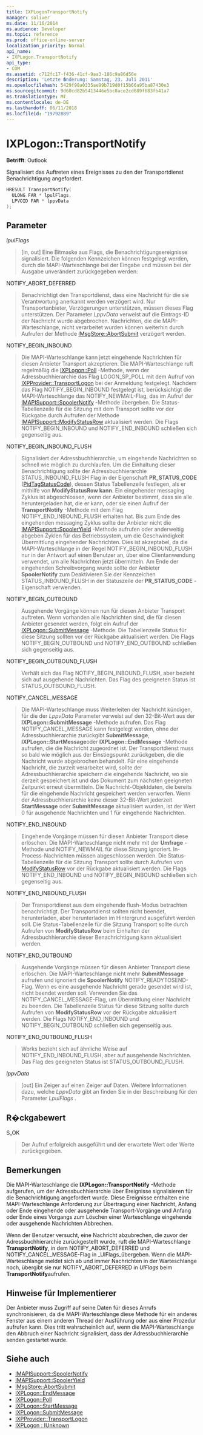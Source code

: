 ```yaml
---
title: IXPLogonTransportNotify
manager: soliver
ms.date: 11/16/2014
ms.audience: Developer
ms.topic: reference
ms.prod: office-online-server
localization_priority: Normal
api_name:
- IXPLogon.TransportNotify
api_type:
- COM
ms.assetid: c712fc17-f436-41cf-9aa3-186c9a86d56e
description: 'Letzte �nderung: Samstag, 23. Juli 2011'
ms.openlocfilehash: 5429f98a0335ae99b719d0f15b66a95ba87430e3
ms.sourcegitcommit: 9d60cd82b5413446e5bc8ace2cd689f683fb41a7
ms.translationtype: MT
ms.contentlocale: de-DE
ms.lasthandoff: 06/11/2018
ms.locfileid: "19792889"
---
```

# <a name="ixplogontransportnotify"></a>IXPLogon::TransportNotify

**Betrifft**: Outlook 
  
Signalisiert das Auftreten eines Ereignisses zu den der Transportdienst Benachrichtigung angefordert.
  
```cpp
HRESULT TransportNotify(
  ULONG FAR * lpulFlags,
  LPVOID FAR * lppvData
);
```

## <a name="parameters"></a>Parameter

 _lpulFlags_
  
> [in, out] Eine Bitmaske aus Flags, die Benachrichtigungsereignisse signalisiert. Die folgenden Kennzeichen können festgelegt werden, durch die MAPI-Warteschlange bei der Eingabe und müssen bei der Ausgabe unverändert zurückgegeben werden:
    
NOTIFY_ABORT_DEFERRED 
  
> Benachrichtigt den Transportdienst, dass eine Nachricht für die sie Verantwortung anerkannt werden verzögert wird. Nur Transportanbieter, Verzögerungen unterstützen, müssen dieses Flag unterstützen. Der Parameter _LppvData_ verweist auf die Eintrags-ID der Nachricht wurde abgebrochen. Nachrichten, die die MAPI-Warteschlange, nicht verarbeitet wurden können weiterhin durch Aufrufen der Methode [IMsgStore::AbortSubmit](imsgstore-abortsubmit.md) verzögert werden. 
    
NOTIFY_BEGIN_INBOUND 
  
> Die MAPI-Warteschlange kann jetzt eingehende Nachrichten für diesen Anbieter Transport akzeptieren. Die MAPI-Warteschlange ruft regelmäßig die [IXPLogon::Poll](ixplogon-poll.md) -Methode, wenn der Adressbuchhierarchie das Flag LOGON_SP_POLL mit dem Aufruf von [IXPProvider::TransportLogon](ixpprovider-transportlogon.md) bei der Anmeldung festgelegt. Nachdem das Flag NOTIFY_BEGIN_INBOUND festgelegt ist, berücksichtigt die MAPI-Warteschlange das NOTIFY_NEWMAIL-Flag, das im Aufruf der [IMAPISupport::SpoolerNotify](imapisupport-spoolernotify.md) -Methode übergeben. Die Status-Tabellenzeile für die Sitzung mit dem Transport sollte vor der Rückgabe durch Aufrufen der Methode [IMAPISupport::ModifyStatusRow](imapisupport-modifystatusrow.md) aktualisiert werden. Die Flags NOTIFY_BEGIN_INBOUND und NOTIFY_END_INBOUND schließen sich gegenseitig aus. 
    
NOTIFY_BEGIN_INBOUND_FLUSH 
  
> Signalisiert der Adressbuchhierarchie, um eingehende Nachrichten so schnell wie möglich zu durchlaufen. Um die Einhaltung dieser Benachrichtigung sollte der Adressbuchhierarchie STATUS_INBOUND_FLUSH Flag in der Eigenschaft **PR_STATUS_CODE** ([PidTagStatusCode](pidtagstatuscode-canonical-property.md)), dessen Status Tabellenzeile festlegen, als er mithilfe von **ModifyStatusRow kann**. Ein eingehender messaging Zyklus ist abgeschlossen, wenn der Anbieter bestimmt, dass sie alle heruntergeladen hat, die er kann, oder sie einen Aufruf der **TransportNotify** -Methode mit dem Flag NOTIFY_END_INBOUND_FLUSH erhalten hat. Bis zum Ende des eingehenden messaging Zyklus sollte der Anbieter nicht die [IMAPISupport::SpoolerYield](imapisupport-spooleryield.md) -Methode aufrufen oder anderweitig abgeben Zyklen für das Betriebssystem, um die Geschwindigkeit Übermittlung eingehender Nachrichten. Dies ist akzeptabel, da die MAPI-Warteschlange in der Regel NOTIFY_BEGIN_INBOUND_FLUSH nur in der Antwort auf einen Benutzer an, über eine Clientanwendung verwendet, um alle Nachrichten jetzt übermitteln. Am Ende der eingehenden Schreibvorgang wurde sollte der Anbieter **SpoolerNotify** zum Deaktivieren Sie der Kennzeichen STATUS_INBOUND_FLUSH in der Statuszeile der **PR_STATUS_CODE** -Eigenschaft verwenden. 
    
NOTIFY_BEGIN_OUTBOUND 
  
> Ausgehende Vorgänge können nun für diesen Anbieter Transport auftreten. Wenn vorhanden alle Nachrichten sind, die für diesen Anbieter gesendet werden, folgt ein Aufruf der [IXPLogon::SubmitMessage](ixplogon-submitmessage.md) -Methode. Die Tabellenzeile Status für diese Sitzung sollten vor der Rückgabe aktualisiert werden. Die Flags NOTIFY_BEGIN_OUTBOUND und NOTIFY_END_OUTBOUND schließen sich gegenseitig aus. 
    
NOTIFY_BEGIN_OUTBOUND_FLUSH 
  
> Verhält sich das Flag NOTIFY_BEGIN_INBOUND_FLUSH, aber bezieht sich auf ausgehende Nachrichten. Das Flag des geeigneten Status ist STATUS_OUTBOUND_FLUSH.
    
NOTIFY_CANCEL_MESSAGE 
  
> Die MAPI-Warteschlange muss Weiterleiten der Nachricht kündigen, für die der _LppvData_ Parameter verweist auf den 32-Bit-Wert aus der **IXPLogon::SubmitMessage** -Methode aufrufen. Das Flag NOTIFY_CANCEL_MESSAGE kann festgelegt werden, ohne der Adressbuchhierarchie zurückgibt **SubmitMessage**, **IXPLogon::StartMessage**oder **IXPLogon::EndMessage** -Methode aufrufen, die die Nachricht zugeordnet ist. Der Transportdienst muss so bald wie möglich aus der Einstiegspunkt zurückgeben, die die Nachricht wurde abgebrochen behandelt. Für eine eingehende Nachricht, die zurzeit verarbeitet wird, sollte der Adressbuchhierarchie speichern die eingehende Nachricht, wo sie derzeit gespeichert ist und das Dokument zum nächsten geeigneten Zeitpunkt erneut übermitteln. Die Nachricht-Objektdaten, die bereits für die eingehende Nachricht gespeichert werden verworfen. Wenn der Adressbuchhierarchie keine dieser 32-Bit-Wert jederzeit **StartMessage** oder **SubmitMessage** aktualisiert wurden, ist der Wert 0 für ausgehende Nachrichten und 1 für eingehende Nachrichten. 
    
NOTIFY_END_INBOUND 
  
> Eingehende Vorgänge müssen für diesen Anbieter Transport diese erlöschen. Die MAPI-Warteschlange nicht mehr mit der **Umfrage** -Methode und NOTIFY_NEWMAIL für diese Sitzung ignoriert. In-Process-Nachrichten müssen abgeschlossen werden. Die Status-Tabellenzeile für die Sitzung Transport sollte durch Aufrufen von [ModifyStatusRow](imapisupport-modifystatusrow.md) vor der Rückgabe aktualisiert werden. Die Flags NOTIFY_END_INBOUND und NOTIFY_BEGIN_INBOUND schließen sich gegenseitig aus. 
    
NOTIFY_END_INBOUND_FLUSH 
  
> Der Transportdienst aus dem eingehende flush-Modus betrachten benachrichtigt. Der Transportdienst sollten nicht beendet, herunterladen, aber herunterladen im Hintergrund ausgeführt werden soll. Die Status-Tabellenzeile für die Sitzung Transport sollte durch Aufrufen von **ModifyStatusRow** beim Einhalten der Adressbuchhierarchie dieser Benachrichtigung kann aktualisiert werden. 
    
NOTIFY_END_OUTBOUND 
  
> Ausgehende Vorgänge müssen für diesen Anbieter Transport diese erlöschen. Die MAPI-Warteschlange nicht mehr **SubmitMessage** aufrufen und ignoriert die **SpoolerNotify** NOTIFY_READYTOSEND-Flag. Wenn es eine ausgehende Nachricht gerade gesendet wird ist, nicht beendet werden soll. Verwenden Sie das NOTIFY_CANCEL_MESSAGE-Flag, um Übermittlung einer Nachricht zu beenden. Die Tabellenzeile Status für diese Sitzung sollte durch Aufrufen von **ModifyStatusRow** vor der Rückgabe aktualisiert werden. Die Flags NOTIFY_END_INBOUND und NOTIFY_BEGIN_OUTBOUND schließen sich gegenseitig aus. 
    
NOTIFY_END_OUTBOUND_FLUSH 
  
> Works bezieht sich auf ähnliche Weise auf NOTIFY_END_INBOUND_FLUSH, aber auf ausgehende Nachrichten. Das Flag des geeigneten Status ist STATUS_OUTBOUND_FLUSH.
    
 _lppvData_
  
> [out] Ein Zeiger auf einen Zeiger auf Daten. Weitere Informationen dazu, welche _LppvData_ gibt an finden Sie in der Beschreibung für den Parameter _LpulFlags_ . 
    
## <a name="return-value"></a>R�ckgabewert

S_OK 
  
> Der Aufruf erfolgreich ausgeführt und der erwartete Wert oder Werte zurückgegeben.
    
## <a name="remarks"></a>Bemerkungen

Die MAPI-Warteschlange die **IXPLogon::TransportNotify** -Methode aufgerufen, um der Adressbuchhierarchie über Ereignisse signalisieren für die Benachrichtigung angefordert wurde. Diese Ereignisse enthalten eine MAPI-Warteschlange Anforderung zur Übertragung einer Nachricht, Anfang oder Ende eingehende oder ausgehende Transport-Vorgänge und Anfang oder Ende eines Vorgangs zum Löschen einer Warteschlange eingehende oder ausgehende Nachrichten Abbrechen. 
  
Wenn der Benutzer versucht, eine Nachricht abzubrechen, die zuvor der Adressbuchhierarchie zurückgestellt wurde, ruft die MAPI-Warteschlange **TransportNotify**, in dem NOTIFY_ABORT_DEFERRED und NOTIFY_CANCEL_MESSAGE-Flag in _UlFlags_übergeben. Wenn die MAPI-Warteschlange meldet sich ab und immer Nachrichten in der Warteschlange noch, übergibt sie nur NOTIFY_ABORT_DEFERRED in _UlFlags_ beim **TransportNotify**aufrufen.
  
## <a name="notes-to-implementers"></a>Hinweise für Implementierer

Der Anbieter muss Zugriff auf seine Daten für dieses Anrufs synchronisieren, da die MAPI-Warteschlange diese Methode für ein anderes Fenster aus einem anderen Thread der Ausführung oder aus einer Prozedur aufrufen kann. Dies tritt wahrscheinlich auf, wenn die MAPI-Warteschlange den Abbruch einer Nachricht signalisiert, dass der Adressbuchhierarchie senden gestartet wurde.
  
## <a name="see-also"></a>Siehe auch

- [IMAPISupport::SpoolerNotify](imapisupport-spoolernotify.md) 
- [IMAPISupport::SpoolerYield](imapisupport-spooleryield.md) 
- [IMsgStore::AbortSubmit](imsgstore-abortsubmit.md) 
- [IXPLogon::EndMessage](ixplogon-endmessage.md) 
- [IXPLogon::Poll](ixplogon-poll.md)
- [IXPLogon::StartMessage](ixplogon-startmessage.md)
- [IXPLogon::SubmitMessage](ixplogon-submitmessage.md)
- [IXPProvider::TransportLogon](ixpprovider-transportlogon.md)
- [IXPLogon : IUnknown](ixplogoniunknown.md)

